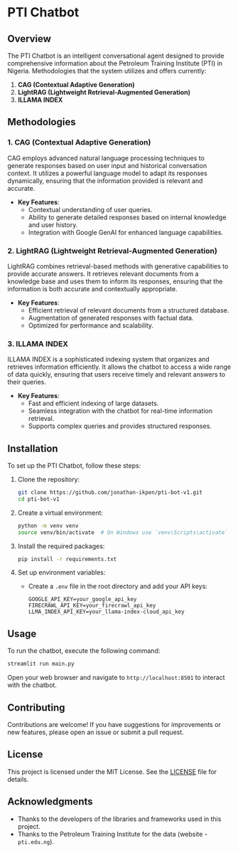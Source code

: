 # PTI Chatbot

## Overview

The PTI Chatbot is an intelligent conversational agent designed to provide comprehensive information about the Petroleum Training Institute (PTI) in Nigeria.
Methodologies that the system utilizes and offers currently:

1. **CAG (Contextual Adaptive Generation)**
2. **LightRAG (Lightweight Retrieval-Augmented Generation)**
3. **ILLAMA INDEX**

## Methodologies

### 1. CAG (Contextual Adaptive Generation)

CAG employs advanced natural language processing techniques to generate responses based on user input and historical conversation context. It utilizes a powerful language model to adapt its responses dynamically, ensuring that the information provided is relevant and accurate.

- **Key Features**:
  - Contextual understanding of user queries.
  - Ability to generate detailed responses based on internal knowledge and user history.
  - Integration with Google GenAI for enhanced language capabilities.

### 2. LightRAG (Lightweight Retrieval-Augmented Generation)

LightRAG combines retrieval-based methods with generative capabilities to provide accurate answers. It retrieves relevant documents from a knowledge base and uses them to inform its responses, ensuring that the information is both accurate and contextually appropriate.

- **Key Features**:
  - Efficient retrieval of relevant documents from a structured database.
  - Augmentation of generated responses with factual data.
  - Optimized for performance and scalability.

### 3. ILLAMA INDEX

ILLAMA INDEX is a sophisticated indexing system that organizes and retrieves information efficiently. It allows the chatbot to access a wide range of data quickly, ensuring that users receive timely and relevant answers to their queries.

- **Key Features**:
  - Fast and efficient indexing of large datasets.
  - Seamless integration with the chatbot for real-time information retrieval.
  - Supports complex queries and provides structured responses.

## Installation

To set up the PTI Chatbot, follow these steps:

1. Clone the repository:
   ```bash
   git clone https://github.com/jonathan-ikpen/pti-bot-v1.git
   cd pti-bot-v1
   ```

2. Create a virtual environment:
   ```bash
   python -m venv venv
   source venv/bin/activate  # On Windows use `venv\Scripts\activate`
   ```

3. Install the required packages:
   ```bash
   pip install -r requirements.txt
   ```

4. Set up environment variables:
   - Create a `.env` file in the root directory and add your API keys:
     ```
     GOOGLE_API_KEY=your_google_api_key
     FIRECRAWL_API_KEY=your_firecrawl_api_key
     LLMA_INDEX_API_KEY=your_llama-index-cloud_api_key
     ```

## Usage

To run the chatbot, execute the following command:
```bash
streamlit run main.py
```

Open your web browser and navigate to `http://localhost:8501` to interact with the chatbot.

## Contributing

Contributions are welcome! If you have suggestions for improvements or new features, please open an issue or submit a pull request.

## License

This project is licensed under the MIT License. See the [LICENSE](LICENSE) file for details.

## Acknowledgments

- Thanks to the developers of the libraries and frameworks used in this project.
- Thanks to the Petroleum Training Institute for the data (website - `pti.edu.ng`).
